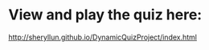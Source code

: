 View and play the quiz here:  
================================
http://sheryllun.github.io/DynamicQuizProject/index.html
